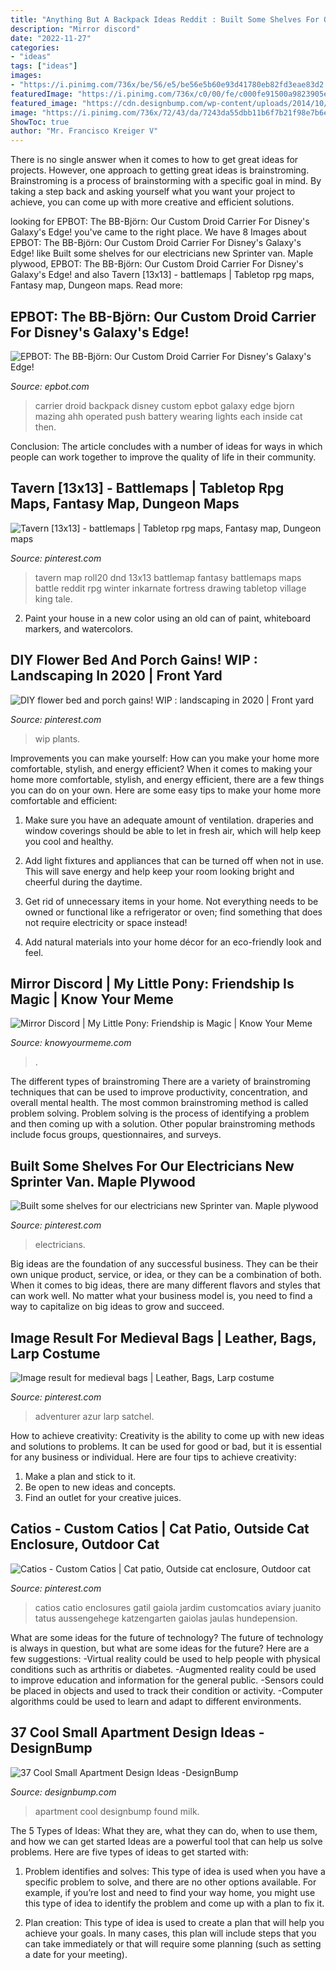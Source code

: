 ```yaml
---
title: "Anything But A Backpack Ideas Reddit : Built Some Shelves For Our Electricians New Sprinter Van. Maple Plywood"
description: "Mirror discord"
date: "2022-11-27"
categories:
- "ideas"
tags: ["ideas"]
images:
- "https://i.pinimg.com/736x/be/56/e5/be56e5b60e93d41780eb82fd3eae83d2.jpg"
featuredImage: "https://i.pinimg.com/736x/c0/00/fe/c000fe91500a9823905e4c2814515e90.jpg"
featured_image: "https://cdn.designbump.com/wp-content/uploads/2014/10/small-apartment-ideas-013.jpg"
image: "https://i.pinimg.com/736x/72/43/da/7243da55dbb11b6f7b21f98e7b6e2243.jpg"
ShowToc: true
author: "Mr. Francisco Kreiger V"
---
```



There is no single answer when it comes to how to get great ideas for projects. However, one approach to getting great ideas is brainstroming. Brainstroming is a process of brainstorming with a specific goal in mind. By taking a step back and asking yourself what you want your project to achieve, you can come up with more creative and efficient solutions.

	

		
looking for EPBOT: The BB-Björn: Our Custom Droid Carrier For Disney&#039;s Galaxy&#039;s Edge! you've came to the right place. We have 8 Images about EPBOT: The BB-Björn: Our Custom Droid Carrier For Disney&#039;s Galaxy&#039;s Edge! like Built some shelves for our electricians new Sprinter van. Maple plywood, EPBOT: The BB-Björn: Our Custom Droid Carrier For Disney&#039;s Galaxy&#039;s Edge! and also Tavern [13x13] - battlemaps | Tabletop rpg maps, Fantasy map, Dungeon maps. Read more:
		
    
## EPBOT: The BB-Björn: Our Custom Droid Carrier For Disney&#039;s Galaxy&#039;s Edge!

<img loading=lazy src="https://1.bp.blogspot.com/-C_9q-xT4tS8/XdNdHehM4zI/AAAAAAACOII/2Z_-_Qgc-D40Sumtb_IdS9QtNaa3tDPKQCLcBGAsYHQ/s1600/IMG_0828.jpg" onerror="this.onerror=null;this.src='https://tse4.mm.bing.net/th?id=OIP.he7wuorRaVhimB2DDiyR6QHaK4&amp;pid=15.1';" alt="EPBOT: The BB-Björn: Our Custom Droid Carrier For Disney&#039;s Galaxy&#039;s Edge!">

_Source: epbot.com_

>carrier droid backpack disney custom epbot galaxy edge bjorn mazing ahh operated push battery wearing lights each inside cat then. 

	

Conclusion:
The article concludes with a number of ideas for ways in which people can work together to improve the quality of life in their community.

    
## Tavern [13x13] - Battlemaps | Tabletop Rpg Maps, Fantasy Map, Dungeon Maps

<img loading=lazy src="https://i.pinimg.com/736x/c0/00/fe/c000fe91500a9823905e4c2814515e90.jpg" onerror="this.onerror=null;this.src='https://tse4.mm.bing.net/th?id=OIP.kUjA1Pu-2rXs1g1ZJz7k8QHaHa&amp;pid=15.1';" alt="Tavern [13x13] - battlemaps | Tabletop rpg maps, Fantasy map, Dungeon maps">

_Source: pinterest.com_

>tavern map roll20 dnd 13x13 battlemap fantasy battlemaps maps battle reddit rpg winter inkarnate fortress drawing tabletop village king tale. 

	

2. Paint your house in a new color using an old can of paint, whiteboard markers, and watercolors.

    
## DIY Flower Bed And Porch Gains! WIP : Landscaping In 2020 | Front Yard

<img loading=lazy src="https://i.pinimg.com/736x/72/43/da/7243da55dbb11b6f7b21f98e7b6e2243.jpg" onerror="this.onerror=null;this.src='https://tse3.mm.bing.net/th?id=OIP.Ty4c_vSlDgAZK28X8UbATQHaJr&amp;pid=15.1';" alt="DIY flower bed and porch gains! WIP : landscaping in 2020 | Front yard">

_Source: pinterest.com_

>wip plants. 

	

Improvements you can make yourself: How can you make your home more comfortable, stylish, and energy efficient?
When it comes to making your home more comfortable, stylish, and energy efficient, there are a few things you can do on your own. Here are some easy tips to make your home more comfortable and efficient: 
1. Make sure you have an adequate amount of ventilation. draperies and window coverings should be able to let in fresh air, which will help keep you cool and healthy.

2. Add light fixtures and appliances that can be turned off when not in use. This will save energy and help keep your room looking bright and cheerful during the daytime.

3. Get rid of unnecessary items in your home. Not everything needs to be owned or functional like a refrigerator or oven; find something that does not require electricity or space instead!

4. Add natural materials into your home décor for an eco-friendly look and feel.

    
## Mirror Discord | My Little Pony: Friendship Is Magic | Know Your Meme

<img loading=lazy src="http://i0.kym-cdn.com/photos/images/facebook/000/746/469/5a7.jpg" onerror="this.onerror=null;this.src='https://tse3.mm.bing.net/th?id=OIP.0Ds4jZ-g3u3uXxtDRJrM4wHaLZ&amp;pid=15.1';" alt="Mirror Discord | My Little Pony: Friendship is Magic | Know Your Meme">

_Source: knowyourmeme.com_

>. 

	

The different types of brainstroming
There are a variety of brainstroming techniques that can be used to improve productivity, concentration, and overall mental health. The most common brainstroming method is called problem solving. Problem solving is the process of identifying a problem and then coming up with a solution. Other popular brainstroming methods include focus groups, questionnaires, and surveys.

    
## Built Some Shelves For Our Electricians New Sprinter Van. Maple Plywood

<img loading=lazy src="https://i.pinimg.com/736x/63/eb/01/63eb01ffe9ab94904526857d039bddd5.jpg" onerror="this.onerror=null;this.src='https://tse3.mm.bing.net/th?id=OIP.wDMJ9QduB15Zqe5APuXzxAHaJ3&amp;pid=15.1';" alt="Built some shelves for our electricians new Sprinter van. Maple plywood">

_Source: pinterest.com_

>electricians. 

	

Big ideas are the foundation of any successful business. They can be their own unique product, service, or idea, or they can be a combination of both. When it comes to big ideas, there are many different flavors and styles that can work well. No matter what your business model is, you need to find a way to capitalize on big ideas to grow and succeed.

    
## Image Result For Medieval Bags | Leather, Bags, Larp Costume

<img loading=lazy src="https://i.pinimg.com/736x/be/56/e5/be56e5b60e93d41780eb82fd3eae83d2.jpg" onerror="this.onerror=null;this.src='https://tse2.mm.bing.net/th?id=OIP.1X-zVswelqxiEVbLQgagqwHaJ3&amp;pid=15.1';" alt="Image result for medieval bags | Leather, Bags, Larp costume">

_Source: pinterest.com_

>adventurer azur larp satchel. 

	

How to achieve creativity:
Creativity is the ability to come up with new ideas and solutions to problems. It can be used for good or bad, but it is essential for any business or individual. Here are four tips to achieve creativity:
1. Make a plan and stick to it.
2. Be open to new ideas and concepts.
3. Find an outlet for your creative juices.

    
## Catios - Custom Catios | Cat Patio, Outside Cat Enclosure, Outdoor Cat

<img loading=lazy src="https://i.pinimg.com/736x/a7/23/ba/a723ba8018c2df543d710709d4be23b9.jpg" onerror="this.onerror=null;this.src='https://tse1.mm.bing.net/th?id=OIP.lYvRTybyUBvYVuVnrM-SZQHaKX&amp;pid=15.1';" alt="Catios - Custom Catios | Cat patio, Outside cat enclosure, Outdoor cat">

_Source: pinterest.com_

>catios catio enclosures gatil gaiola jardim customcatios aviary juanito tatus aussengehege katzengarten gaiolas jaulas hundepension. 

	

What are some ideas for the future of technology?
The future of technology is always in question, but what are some ideas for the future? Here are a few suggestions: 
-Virtual reality could be used to help people with physical conditions such as arthritis or diabetes. 
-Augmented reality could be used to improve education and information for the general public. 
-Sensors could be placed in objects and used to track their condition or activity. 
-Computer algorithms could be used to learn and adapt to different environments.

    
## 37 Cool Small Apartment Design Ideas -DesignBump

<img loading=lazy src="https://cdn.designbump.com/wp-content/uploads/2014/10/small-apartment-ideas-013.jpg" onerror="this.onerror=null;this.src='https://tse2.mm.bing.net/th?id=OIP.1Tn4HD_bGGiRiLEfVkfkOAHaJ-&amp;pid=15.1';" alt="37 Cool Small Apartment Design Ideas -DesignBump">

_Source: designbump.com_

>apartment cool designbump found milk. 

	

The 5 Types of Ideas: What they are, what they can do, when to use them, and how we can get started
Ideas are a powerful tool that can help us solve problems. Here are five types of ideas to get started with:
1. Problem identifies and solves: This type of idea is used when you have a specific problem to solve, and there are no other options available. For example, if you’re lost and need to find your way home, you might use this type of idea to identify the problem and come up with a plan to fix it.

2. Plan creation: This type of idea is used to create a plan that will help you achieve your goals. In many cases, this plan will include steps that you can take immediately or that will require some planning (such as setting a date for your meeting).


